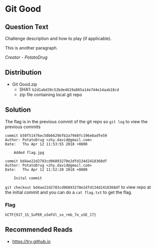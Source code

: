 # Git Good

## Question Text

Challenge description and how to play (if applicable).

This is another paragraph.

*Creator - PotatoDrug*

## Distribution
- Git Good.zip
    - SHA1: `b2d1abd39c53bde4619a865a14e744e14aab18cd`
    - zip file containing local git repo

## Solution
The flag is in the previous commit of the git repo so `git log` to view the previous commits

```
commit b50f51476ec50b6629bfb2a7948fc196e8adfe59
Author: PotatoDrug <zhy.david@gmail.com>
Date:   Thu Apr 12 11:53:55 2018 +0800

    Added flag.jpg

commit bd4ae22d2783cd96893270e2dfd134d2418368df
Author: PotatoDrug <zhy.david@gmail.com>
Date:   Thu Apr 12 11:52:20 2018 +0800

    Inital commit
```

`git checkout bd4ae22d2783cd96893270e2dfd134d2418368df` to view repo at the initial commit and you can do a `cat flag.txt` to get the flag.

### Flag
`GCTF{917_1S_SuPER_uSeFUl_so_rmb_7o_uSE_17}`

## Recommended Reads
* https://try.github.io
